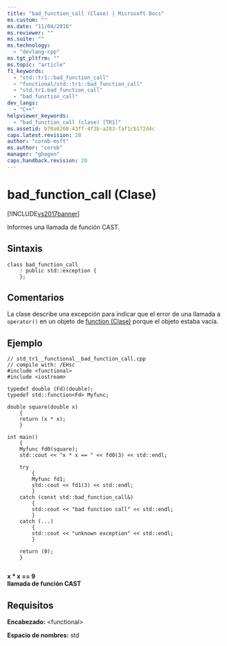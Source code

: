 ```yaml
---
title: "bad_function_call (Clase) | Microsoft Docs"
ms.custom: ""
ms.date: "11/04/2016"
ms.reviewer: ""
ms.suite: ""
ms.technology: 
  - "devlang-cpp"
ms.tgt_pltfrm: ""
ms.topic: "article"
f1_keywords: 
  - "std::tr1::bad_function_call"
  - "functional/std::tr1::bad_function_call"
  - "std.tr1.bad_function_call"
  - "bad_function_call"
dev_langs: 
  - "C++"
helpviewer_keywords: 
  - "bad_function_call (clase) [TR1]"
ms.assetid: b70a0268-43ff-4f3b-a283-faf1cb172d4c
caps.latest.revision: 20
author: "corob-msft"
ms.author: "corob"
manager: "ghogen"
caps.handback.revision: 20
---
```

# bad_function_call (Clase)
[!INCLUDE[vs2017banner](../assembler/inline/includes/vs2017banner.md)]

Informes una llamada de función CAST.  
  
## Sintaxis  
  
```  
class bad_function_call  
    : public std::exception {  
    };  
```  
  
## Comentarios  
 La clase describe una excepción para indicar que el error de una llamada a `operator()` en un objeto de [function \(Clase\)](../standard-library/function-class.md) porque el objeto estaba vacía.  
  
## Ejemplo  
  
```  
// std_tr1__functional__bad_function_call.cpp   
// compile with: /EHsc   
#include <functional>   
#include <iostream>   
  
typedef double (Fd)(double);   
typedef std::function<Fd> Myfunc;   
  
double square(double x)   
    {   
    return (x * x);   
    }   
  
int main()   
    {   
    Myfunc fd0(square);   
    std::cout << "x * x == " << fd0(3) << std::endl;   
  
    try   
        {   
        Myfunc fd1;   
        std::cout << fd1(3) << std::endl;   
        }   
    catch (const std::bad_function_call&)   
        {   
        std::cout << "bad function call" << std::endl;   
        }   
    catch (...)   
        {   
        std::cout << "unknown exception" << std::endl;   
        }   
  
    return (0);   
    }  
  
```  
  
  **x \* x \=\= 9**  
**llamada de función CAST**   
## Requisitos  
 **Encabezado:** \<functional\>  
  
 **Espacio de nombres:** std